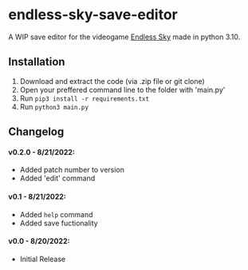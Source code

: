 # endless-sky-save-editor
A WIP save editor for the videogame [Endless Sky](https://endless-sky.github.io/) made in python 3.10.

## Installation
1. Download and extract the code (via .zip file or git clone)
2. Open your preffered command line to the folder with 'main.py'
3. Run ```pip3 install -r requirements.txt```
4. Run ```python3 main.py```

## Changelog
#### v0.2.0 - 8/21/2022:
 - Added patch number to version
 - Added 'edit' command
#### v0.1 - 8/21/2022:
 - Added ```help``` command
 - Added save fuctionality
#### v0.0 - 8/20/2022:
 - Initial Release
